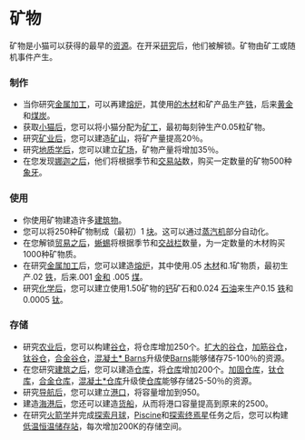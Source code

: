 # 矿物

  <p>矿物是小猫可以获得的最早的<a href="#Resources">资源</a>。在开采<a href="#Technologies">研究</a>后，他们被解锁。矿物由矿工或随机事件产生。</p>

### 制作

   <ul>
    <li>当你研究<a href="#Technologies#Metal_working">金属加工</a>，可以再建<a href="?file=001-猫咪百科/01-建筑物/06-工业建筑#熔炉">熔炉</a>，其使用<a href="#wood">的木材</a>和矿产品生产<a href="#iron">铁</a>，后来<a href="#Gold">黄金</a>和<a href="?file=003-资源大全/04-煤">煤炭</a>。</li>
    <li>获取<a href="#kittens">小猫后</a>，您可以将小猫分配为<a href="#Jobs#Miner">矿工</a>，最初每刻钟生产0.05粒矿物。</li>
    <li>研究<a href="#Technologies#Mining">矿业后</a>，您可以建造<a href="#Buildings#Mine">矿山</a>，将矿产量提高20％。</li>
    <li>研究<a href="#Technologies#Geology">地质学后</a>，您可以建立<a href="#Buildings#Quarry">矿场</a>，矿物产量将增加35％。</li>
    <li>在您发现<a href="#Trade#Nagas">娜迦之后</a>，他们将根据季节和<a href="?file=001-猫咪百科/01-建筑物/08-其它建筑#交易站">交易站</a>数，购买一定数量的矿物500种<a href="#ivory">象牙</a>。<a href="#Buildings#Tradepost"></a></li>
   </ul>

### 使用

   <ul>
    <li>你使用矿物建造许多<a href="#Buildings">建筑物</a>。</li>
    <li>您可以将250种矿物制成（最初）1 <a href="#slab">块</a>。这可以通过<a href="#Buildings#Steamworks">蒸汽机</a>部分自动化。</li>
    <li>在您解锁<a href="#Trade">贸易之后</a>，<a href="#Trade#Lizards">蜥蜴</a>将根据季节和<a href="#Buildings#Tradepost">交战栏</a>数量，为一定数量的木材购买1000种矿物质。</li>
    <li>在研究<a href="#Technologies#Metal_working">金属加工</a>后，您可以建造<a href="?file=001-猫咪百科/01-建筑物/06-工业建筑#熔炉">熔炉</a>，其中使用.05 <a href="#wood">木材</a>和.1矿物质，最初生产.02 <a href="#iron">铁</a>，后来.001 <a href="#Gold">金和</a> .005 <a href="?file=003-资源大全/04-煤">煤</a>。</li>
    <li>研究<a href="#Technologies#Chemistry">化学后</a>，您可以建立使用1.50矿物的<a href="#Buildings#Calciner">钙</a>矿石和0.024 <a href="#oil">石油</a>来生产0.15 <a href="#iron">铁</a>和0.0005 <a href="#titanium">钛</a>。</li>
   </ul>


### 存储

   <ul>
    <li>研究<a href="#Technologies#Agriculture">农业后</a>，您可以构建<a href="#Buildings#Barn">谷仓</a>，将仓库增加250个。<a href="#workshop#Expanded_Barns">扩大的谷仓</a>，<a href="#workshop#Reinforced_Barns">加筋谷仓</a>，<a href="#workshop#Titanium_Barns">钛谷仓</a>，<a href="#workshop#Alloy_Barns">合金谷仓</a>，<a href="#workshop#Concrete_Barns">混凝土* Barns</a>升级使<a href="#Buildings#Barn">Barns</a>能够储存75-100％的资源。</li>
    <li>在您研究<a href="#Technologies#Construction">建筑之后</a>，您可以建造<a href="#Buildings#Warehouse">仓库</a>，将<a href="#Buildings#Warehouse">仓库</a>增加200个。<a href="#workshop#Reinforced_Warehouses">加固仓库</a>，<a href="#workshop#Titanium_Warehouses">钛仓库</a>，<a href="#workshop#Alloy_Warehouses">合金仓库</a>，<a href="#workshop#Concrete_Warehouses">混凝土*仓库</a>升级使<a href="#Buildings#Warehouses">仓库</a>能够存储25-50％的资源。</li>
    <li>研究<a href="#Technologies#Navigation">导航后</a>，您可以建立<a href="#Buildings#Harbor">港口</a>，将容量增加到950。 </li>
    <li>建造<a href="#Buildings#Harbor">海港后</a>，您还可以建造<a href="#ship">货船</a>，从而将港口容量提高到原来的2500。</li>
    <li>在研究<a href="?file=001-猫咪百科/03-科技/01-科技#火箭学">火箭学</a>并完成<a href="?file=001-猫咪百科/07-空间/04-月球">探索月球</a>，<a href="?file=001-猫咪百科/07-空间/01-地面控制#探索碧池星">Piscine</a>和<a href="?file=001-猫咪百科/07-空间/01-地面控制#探索终焉星">探索终焉星</a>任务之后，您可以构建<a href="?file=001-猫咪百科/07-空间/08-终焉星#低温恒温储存站">低温恒温储存站</a>，每次增加200K的存储空间。</li>
   </ul>
